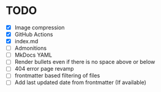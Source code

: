 # TODO
- [x] Image compression 
- [x] GitHub Actions
- [x] index.md
- [ ] Admonitions
- [ ] MkDocs YAML
- [ ] Render bullets even if there is no space above or below
- [ ] 404 error page revamp
- [ ] frontmatter based filtering of files
- [ ] Add last updated date from frontmatter (If available)
